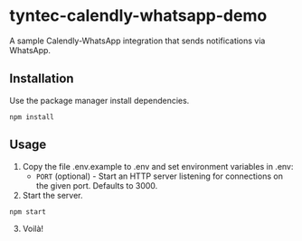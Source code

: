 # tyntec-calendly-whatsapp-demo

A sample Calendly-WhatsApp integration that sends notifications via WhatsApp.

## Installation

Use the package manager install dependencies.

```
npm install
```

## Usage
1. Copy the file .env.example to .env and set environment variables in .env:
   * `PORT` (optional) - Start an HTTP server listening for connections on the given port. Defaults to 3000.
2. Start the server.
```
npm start
```
3. Voilà!
